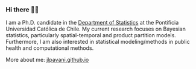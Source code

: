 ### Hi there 🙋🏻

I am a Ph.D. candidate in the [Department of Statistics](http://www.mat.uc.cl/departamento-de-estadistica.html) at the Pontificia Universidad Católica de Chile. My current research focuses on Bayesian statistics, particularly spatial-temporal and product partition models. Furthermore, I am also interested in statistical modeling/methods in public health and computational methods.

More about me: [jlpavani.github.io](https://jlpavani.github.io/)
